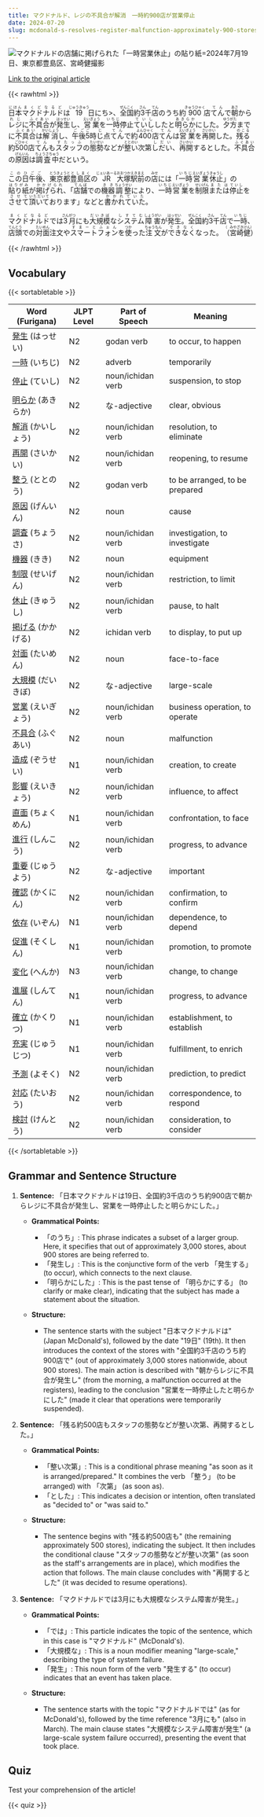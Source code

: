```yaml
---
title: マクドナルド、レジの不具合が解消　一時約900店が営業停止
date: 2024-07-20
slug: mcdonald-s-resolves-register-malfunction-approximately-900-stores-temporarily-halted-operations
---
```


![マクドナルドの店舗に掲げられた「一時営業休止」の貼り紙=2024年7月19日、東京都豊島区、宮崎健撮影](https://www.asahicom.jp/imgopt/img/14b0b7080d/comm_L/AS20240719003464.jpg "マクドナルドの店舗に掲げられた「一時営業休止」の貼り紙=2024年7月19日、東京都豊島区、宮崎健撮影")

[Link to the original article](https://www.asahi.com/articles/ASS7M3RWJS7MULFA00FM.html?iref=pc_ss_date_article)

{{< rawhtml >}}
<p><ruby>日本<rt>にほん</rt></ruby><ruby>マクドナルド<rt>まくどなるど</rt></ruby>は<ruby>19<rt>じゅうきゅう</rt></ruby>日<ruby>にち</rt>></ruby>、<ruby>全国<rt>ぜんこく</rt></ruby>約<ruby>3<rt>さん</rt></ruby>千<ruby>店<rt>てん</rt></ruby>のうち約<ruby>900<rt>きゅうひゃく</rt></ruby>店<ruby>てん<rt>てん</rt></ruby>で<ruby>朝<rt>あさ</rt></ruby>から<ruby>レジ<rt>れじ</rt></ruby>に<ruby>不具合<rt>ふぐあい</rt></ruby>が<ruby>発生<rt>はっせい</rt></ruby>し、<ruby>営業<rt>えいぎょう</rt></ruby>を<ruby>一時<rt>いちじ</rt></ruby>停止<ruby>ていし<rt>ていし</rt></ruby>したと<ruby>明らか<rt>あきらか</rt></ruby>にした。<ruby>夕方<rt>ゆうがた</rt></ruby>までに<ruby>不具合<rt>ふぐあい</rt></ruby>は<ruby>解消<rt>かいしょう</rt></ruby>し、<ruby>午後<rt>ごご</rt></ruby><ruby>5<rt>ご</rt></ruby>時<ruby>じ<rt>じ</rt></ruby>点<ruby>てん<rt>てん</rt></ruby>で約<ruby>400<rt>よんひゃく</rt></ruby>店<ruby>てん<rt>てん</rt></ruby>は<ruby>営業<rt>えいぎょう</rt></ruby>を<ruby>再開<rt>さいかい</rt></ruby>した。<ruby>残る<rt>のこる</rt></ruby>約<ruby>500<rt>ごひゃく</rt></ruby>店<ruby>てん<rt>てん</rt></ruby>も<ruby>スタッフ<rt>すたっふ</rt></ruby>の<ruby>態勢<rt>たいせい</rt></ruby>などが<ruby>整い<rt>ととのい</rt></ruby>次第<ruby>しだい<rt>しだい</rt></ruby>、<ruby>再開<rt>さいかい</rt></ruby>するとした。<ruby>不具合<rt>ふぐあい</rt></ruby>の<ruby>原因<rt>げんいん</rt></ruby>は<ruby>調査中<rt>ちょうさちゅう</rt></ruby>だという。</p>

<p><ruby>この<rt>この</rt></ruby><ruby>日<rt>ひ</rt></ruby><ruby>午後<rt>ごご</rt></ruby>、<ruby>東京都<rt>とうきょうと</rt></ruby><ruby>豊島区<rt>としまく</rt></ruby>の<ruby>JR<rt>じぇいあーる</rt></ruby><ruby>大塚駅前<rt>おおつかえきまえ</rt></ruby>の<ruby>店<rt>みせ</rt></ruby>には「<ruby>一時<rt>いちじ</rt></ruby><ruby>営業<rt>えいぎょう</rt></ruby><ruby>休止<rt>きゅうし</rt></ruby>」の<ruby>貼り紙<rt>はりがみ</rt></ruby>が<ruby>掲げられ<rt>かかげられ</rt></ruby>、「<ruby>店舗<rt>てんぽ</rt></ruby>での<ruby>機器<rt>きき</rt></ruby><ruby>調整<rt>ちょうせい</rt></ruby>により、<ruby>一時<rt>いちじ</rt></ruby><ruby>営業<rt>えいぎょう</rt></ruby>を<ruby>制限<rt>せいげん</rt></ruby><ruby>または<rt>または</rt></ruby><ruby>停止<rt>ていし<rt></ruby>を<ruby>させて<rt>させて</rt></ruby><ruby>頂いて<rt>いただいて</rt></ruby>おります」などと<ruby>書かれていた<rt>かかれていた</rt></ruby>。</p>

<p><ruby>マクドナルド<rt>まくどなるど</rt></ruby>では<ruby>3<rt>さん</rt></ruby><ruby>月<rt>がつ</rt></ruby>にも<ruby>大規模<rt>だいきぼ</rt></ruby>な<ruby>システム<rt>しすてむ</rt></ruby><ruby>障害<rt>しょうがい</rt></ruby>が<ruby>発生<rt>はっせい</rt></ruby>。<ruby>全国<rt>ぜんこく</rt></ruby>約<ruby>3<rt>さん</rt></ruby>千<ruby>店<rt>てん</rt></ruby>で<ruby>一時<rt>いちじ</rt></ruby>、<ruby>店頭<rt>てんとう</rt></ruby>での<ruby>対面<rt>たいめん</rt></ruby>注文や<ruby>スマートフォン<rt>すまーとふぉん</rt></ruby>を<ruby>使<rt>つか</rt></ruby>った<ruby>注文<rt>ちゅうもん</rt></ruby>が<ruby>できなく<rt>できなく</rt></ruby>なった。<ruby>（<rt>（</rt></ruby><ruby>宮崎<rt>みやざき</rt></ruby><ruby>健<rt>けん</rt></ruby><ruby>）<rt>）</rt></ruby></p>
{{< /rawhtml >}}

## Vocabulary


{{< sortabletable >}}

| Word (Furigana)         | JLPT Level | Part of Speech          | Meaning                          |
|-------------------------|------------|-------------------------|----------------------------------|
|[発生](https://jisho.org/search/%E7%99%BA%E7%94%9F) (はっせい)| N2         | godan verb              | to occur, to happen              |
|[一時](https://jisho.org/search/%E4%B8%80%E6%99%82) (いちじ)| N2         | adverb                  | temporarily                       |
|[停止](https://jisho.org/search/%E5%81%9C%E6%AD%A2) (ていし)| N2         | noun/ichidan verb       | suspension, to stop              |
|[明らか](https://jisho.org/search/%E6%98%8E%E3%82%89%E3%81%8B) (あきらか)| N2         | な-adjective            | clear, obvious                   |
|[解消](https://jisho.org/search/%E8%A7%A3%E6%B6%88) (かいしょう)| N2         | noun/ichidan verb       | resolution, to eliminate         |
|[再開](https://jisho.org/search/%E5%86%8D%E9%96%8B) (さいかい)| N2         | noun/ichidan verb       | reopening, to resume             |
|[整う](https://jisho.org/search/%E6%95%B4%E3%81%86) (ととのう)| N2         | godan verb              | to be arranged, to be prepared   |
|[原因](https://jisho.org/search/%E5%8E%9F%E5%9B%A0) (げんいん)| N2         | noun                    | cause                            |
|[調査](https://jisho.org/search/%E8%AA%BF%E6%9F%BB) (ちょうさ)| N2         | noun/ichidan verb       | investigation, to investigate     |
|[機器](https://jisho.org/search/%E6%A9%9F%E5%99%A8) (きき)| N2         | noun                    | equipment                        |
|[制限](https://jisho.org/search/%E5%88%B6%E9%99%90) (せいげん)| N2         | noun/ichidan verb       | restriction, to limit            |
|[休止](https://jisho.org/search/%E4%BC%91%E6%AD%A2) (きゅうし)| N2         | noun/ichidan verb       | pause, to halt                   |
|[掲げる](https://jisho.org/search/%E6%8E%B2%E3%81%92%E3%82%8B) (かかげる)| N2         | ichidan verb            | to display, to put up            |
|[対面](https://jisho.org/search/%E5%AF%BE%E9%9D%A2) (たいめん)| N2         | noun                    | face-to-face                     |
|[大規模](https://jisho.org/search/%E5%A4%A7%E8%A6%8F%E6%A8%A1) (だいきぼ)| N2         | な-adjective            | large-scale                      |
|[営業](https://jisho.org/search/%E5%96%B6%E6%A5%AD) (えいぎょう)| N2         | noun/ichidan verb       | business operation, to operate    |
|[不具合](https://jisho.org/search/%E4%B8%8D%E5%85%B7%E5%90%88) (ふぐあい)| N2         | noun                    | malfunction                      |
|[造成](https://jisho.org/search/%E9%80%A0%E6%88%90) (ぞうせい)| N1         | noun/ichidan verb       | creation, to create              |
|[影響](https://jisho.org/search/%E5%BD%B1%E9%9F%BF) (えいきょう)| N2         | noun/ichidan verb       | influence, to affect             |
|[直面](https://jisho.org/search/%E7%9B%B4%E9%9D%A2) (ちょくめん)| N1         | noun/ichidan verb       | confrontation, to face           |
|[進行](https://jisho.org/search/%E9%80%B2%E8%A1%8C) (しんこう)| N2         | noun/ichidan verb       | progress, to advance             |
|[重要](https://jisho.org/search/%E9%87%8D%E8%A6%81) (じゅうよう)| N2         | な-adjective            | important                        |
|[確認](https://jisho.org/search/%E7%A2%BA%E8%AA%8D) (かくにん)| N2         | noun/ichidan verb       | confirmation, to confirm         |
|[依存](https://jisho.org/search/%E4%BE%9D%E5%AD%98) (いぞん)| N1         | noun/ichidan verb       | dependence, to depend            |
|[促進](https://jisho.org/search/%E4%BF%83%E9%80%B2) (そくしん)| N1         | noun/ichidan verb       | promotion, to promote            |
|[変化](https://jisho.org/search/%E5%A4%89%E5%8C%96) (へんか)| N3         | noun/ichidan verb       | change, to change                |
|[進展](https://jisho.org/search/%E9%80%B2%E5%B1%95) (しんてん)| N1         | noun/ichidan verb       | progress, to advance             |
|[確立](https://jisho.org/search/%E7%A2%BA%E7%AB%8B) (かくりつ)| N1         | noun/ichidan verb       | establishment, to establish      |
|[充実](https://jisho.org/search/%E5%85%85%E5%AE%9F) (じゅうじつ)| N1         | noun/ichidan verb       | fulfillment, to enrich           |
|[予測](https://jisho.org/search/%E4%BA%88%E6%B8%AC) (よそく)| N2         | noun/ichidan verb       | prediction, to predict           |
|[対応](https://jisho.org/search/%E5%AF%BE%E5%BF%9C) (たいおう)| N2         | noun/ichidan verb       | correspondence, to respond       |
|[検討](https://jisho.org/search/%E6%A4%9C%E8%A8%8E) (けんとう)| N2         | noun/ichidan verb       | consideration, to consider       |

{{< /sortabletable >}}


## Grammar and Sentence Structure

1. **Sentence:** 「日本マクドナルドは19日、全国約3千店のうち約900店で朝からレジに不具合が発生し、営業を一時停止したと明らかにした。」

   - **Grammatical Points:**
     - 「のうち」: This phrase indicates a subset of a larger group. Here, it specifies that out of approximately 3,000 stores, about 900 stores are being referred to.
     - 「発生し」: This is the conjunctive form of the verb 「発生する」 (to occur), which connects to the next clause.
     - 「明らかにした」: This is the past tense of 「明らかにする」 (to clarify or make clear), indicating that the subject has made a statement about the situation.

   - **Structure:**
     - The sentence starts with the subject "日本マクドナルドは" (Japan McDonald's), followed by the date "19日" (19th). It then introduces the context of the stores with "全国約3千店のうち約900店で" (out of approximately 3,000 stores nationwide, about 900 stores). The main action is described with "朝からレジに不具合が発生し" (from the morning, a malfunction occurred at the registers), leading to the conclusion "営業を一時停止したと明らかにした" (made it clear that operations were temporarily suspended).

2. **Sentence:** 「残る約500店もスタッフの態勢などが整い次第、再開するとした。」

   - **Grammatical Points:**
     - 「整い次第」: This is a conditional phrase meaning "as soon as it is arranged/prepared." It combines the verb 「整う」 (to be arranged) with 「次第」 (as soon as).
     - 「とした」: This indicates a decision or intention, often translated as "decided to" or "was said to."

   - **Structure:**
     - The sentence begins with "残る約500店も" (the remaining approximately 500 stores), indicating the subject. It then includes the conditional clause "スタッフの態勢などが整い次第" (as soon as the staff's arrangements are in place), which modifies the action that follows. The main clause concludes with "再開するとした" (it was decided to resume operations).

3. **Sentence:** 「マクドナルドでは3月にも大規模なシステム障害が発生。」

   - **Grammatical Points:**
     - 「では」: This particle indicates the topic of the sentence, which in this case is "マクドナルド" (McDonald's).
     - 「大規模な」: This is a noun modifier meaning "large-scale," describing the type of system failure.
     - 「発生」: This noun form of the verb "発生する" (to occur) indicates that an event has taken place.

   - **Structure:**
     - The sentence starts with the topic "マクドナルドでは" (as for McDonald's), followed by the time reference "3月にも" (also in March). The main clause states "大規模なシステム障害が発生" (a large-scale system failure occurred), presenting the event that took place.

## Quiz

Test your comprehension of the article!

{{< quiz >}}